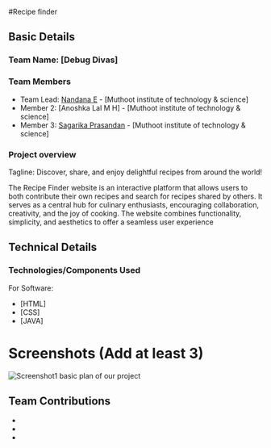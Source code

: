 #Recipe finder


## Basic Details
### Team Name: [Debug Divas]


### Team Members
- Team Lead: [Nandana E] - [Muthoot institute of technology & science]
- Member 2: [Anoshka Lal M H] - [Muthoot institute of technology & science]
- Member 3: [Sagarika Prasandan] - [Muthoot institute of technology & science]

### Project overview
Tagline: Discover, share, and enjoy delightful recipes from around the world!

The Recipe Finder website is an interactive platform that allows users to both contribute their own recipes and search for recipes shared by others. It serves as a central hub for culinary enthusiasts, encouraging collaboration, creativity, and the joy of cooking. The website combines functionality, simplicity, and aesthetics to offer a seamless user experience
## Technical Details
### Technologies/Components Used
For Software:
- [HTML]
- [CSS]
- [JAVA]

# Screenshots (Add at least 3)
![Screenshot1](![plan](https://github.com/user-attachments/assets/98b3f2fc-b534-4469-a5cd-b47ab101e96f)
)
basic plan of our project
## Team Contributions
- [Nandana E]: [coding]
- [Anoshka lal]: [idea,codding]
- [Sagarika prasandan]: [designer]

